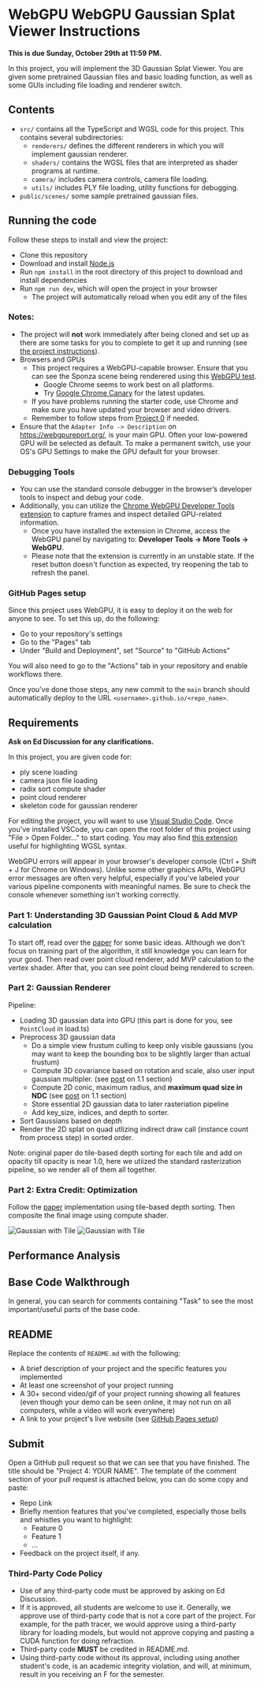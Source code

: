 WebGPU WebGPU Gaussian Splat Viewer Instructions
==========================================================

**This is due Sunday, October 29th at 11:59 PM.**

In this project, you will implement the 3D Gaussian Splat Viewer. You are given some pretrained Gaussian files and basic loading function, as well as some GUIs including file loading and renderer switch.

## Contents

- `src/` contains all the TypeScript and WGSL code for this project. This contains several subdirectories:
  - `renderers/` defines the different renderers in which you will implement gaussian renderer.
  - `shaders/` contains the WGSL files that are interpreted as shader programs at runtime. 
  - `camera/` includes camera controls, camera file loading.
  - `utils/` includes PLY file loading, utility functions for debugging. 
- `public/scenes/` some sample pretrained gaussian files.

## Running the code

Follow these steps to install and view the project:
- Clone this repository
- Download and install [Node.js](https://nodejs.org/en/)
- Run `npm install` in the root directory of this project to download and install dependencies
- Run `npm run dev`, which will open the project in your browser
  - The project will automatically reload when you edit any of the files

### Notes:

- The project will **not** work immediately after being cloned and set up as there are some tasks for you to complete to get it up and running (see [the project instructions](#part-1-implement-the-different-rendering-methods)).
- Browsers and GPUs
  - This project requires a WebGPU-capable browser. Ensure that you can see the Sponza scene being renderered using this [WebGPU test](https://toji.github.io/webgpu-test/).
    - Google Chrome seems to work best on all platforms.
    - Try [Google Chrome Canary](https://www.google.com/chrome/canary/) for the latest updates.
  - If you have problems running the starter code, use Chrome and make sure you have updated your browser and video drivers.
  - Remember to follow steps from [Project 0](https://github.com/CIS5650-Fall-2024/Project0-Getting-Started/blob/main/INSTRUCTION.md#part-23-project-instructions---webgpu) if needed.
- Ensure that the `Adapter Info -> Description` on https://webgpureport.org/, is your main GPU. Often your low-powered GPU will be selected as default. To make a permanent switch, use your OS's GPU Settings to make the GPU default for your browser.

### Debugging Tools

- You can use the standard console debugger in the browser’s developer tools to inspect and debug your code.
- Additionally, you can utilize the [Chrome WebGPU Developer Tools extension](https://chromewebstore.google.com/detail/webgpu-devtools/ckabpgjkjmbkfmichbbgcgbelkbbpopi) to capture frames and inspect detailed GPU-related information.
  - Once you have installed the extension in Chrome, access the WebGPU panel by navigating to: **Developer Tools -> More Tools -> WebGPU**.
  - Please note that the extension is currently in an unstable state. If the reset button doesn't function as expected, try reopening the tab to refresh the panel.

### GitHub Pages setup

Since this project uses WebGPU, it is easy to deploy it on the web for anyone to see. To set this up, do the following:
- Go to your repository's settings
- Go to the "Pages" tab
- Under "Build and Deployment", set "Source" to "GitHub Actions"

You will also need to go to the "Actions" tab in your repository and enable workflows there.

Once you've done those steps, any new commit to the `main` branch should automatically deploy to the URL `<username>.github.io/<repo_name>`.

## Requirements

**Ask on Ed Discussion for any clarifications.**

In this project, you are given code for:
- ply scene loading
- camera json file loading
- radix sort compute shader
- point cloud renderer
- skeleton code for gaussian renderer

For editing the project, you will want to use [Visual Studio Code](https://code.visualstudio.com/). Once you've installed VSCode, you can open the root folder of this project using "File > Open Folder..." to start coding. You may also find [this extension](https://marketplace.visualstudio.com/items?itemName=PolyMeilex.wgsl) useful for highlighting WGSL syntax.

WebGPU errors will appear in your browser's developer console (Ctrl + Shift + J for Chrome on Windows). Unlike some other graphics APIs, WebGPU error messages are often very helpful, especially if you've labeled your various pipeline components with meaningful names. Be sure to check the console whenever something isn't working correctly.

### Part 1: Understanding 3D Gaussian Point Cloud & Add MVP calculation

To start off, read over the [paper](https://repo-sam.inria.fr/fungraph/3d-gaussian-splatting/) for some basic ideas. Although we don't focus on training part of the algorithm, it still knowledge you can learn for your good. Then read over point cloud renderer, add MVP calculation to the vertex shader. After that, you can see point cloud being rendered to screen. 

### Part 2: Gaussian Renderer

Pipeline: 

  - Loading 3D gaussian data into GPU (this part is done for you, see `PointCloud` in load.ts)
  - Preprocess 3D gaussian data
    -  Do a simple view frustum culling to keep only visible gaussians (you may want to keep the bounding box to be slightly larger than actual frustum)
    -  Compute 3D covariance based on rotation and scale, also user input gaussian multipler. (see [post](https://github.com/kwea123/gaussian_splatting_notes) on 1.1 section)
    -  Compute 2D conic, maximum radius, and <b>maximum quad size in NDC</b> (see [post](https://github.com/kwea123/gaussian_splatting_notes) on 1.1 section)
    - Store essential 2D gaussian data to later rasteriation pipeline
    - Add key_size, indices, and depth to sorter. 
  - Sort Gaussians based on depth
  - Render the 2D splat on quad utlizing indirect draw call (instance count from process step) in sorted order.

Note: original paper do tile-based depth sorting for each tile and add on opacity till opacity is near 1.0, here we utiized the standard rasterization pipeline, so we render all of them all together. 

### Part 2: Extra Credit: Optimization

Follow the [paper](https://github.com/kwea123/gaussian_splatting_notes) implementation using tile-based depth sorting. Then composite the final image using compute shader. 

![Gaussian with Tile](./images/sorting2.webp)
![Gaussian with Tile](./images/sorting1.webp)

## Performance Analysis


## Base Code Walkthrough

In general, you can search for comments containing "Task" to see the most important/useful parts of the base code.

## README

Replace the contents of `README.md` with the following:
- A brief description of your project and the specific features you implemented
- At least one screenshot of your project running
- A 30+ second video/gif of your project running showing all features (even though your demo can be seen online, it may not run on all computers, while a video will work everywhere)
- A link to your project's live website (see [GitHub Pages setup](#github-pages-setup))


## Submit

Open a GitHub pull request so that we can see that you have finished. The title should be "Project 4: YOUR NAME". The template of the comment section of your pull request is attached below, you can do some copy and paste:

- Repo Link
- Briefly mention features that you've completed, especially those bells and whistles you want to highlight:
  - Feature 0
  - Feature 1
  - ...
- Feedback on the project itself, if any.

### Third-Party Code Policy

- Use of any third-party code must be approved by asking on Ed Discussion.
- If it is approved, all students are welcome to use it. Generally, we approve use of third-party code that is not a core part of the project. For example, for the path tracer, we would approve using a third-party library for loading models, but would not approve copying and pasting a CUDA function for doing refraction.
- Third-party code **MUST** be credited in README.md.
- Using third-party code without its approval, including using another student's code, is an academic integrity violation, and will, at minimum, result in you receiving an F for the semester.